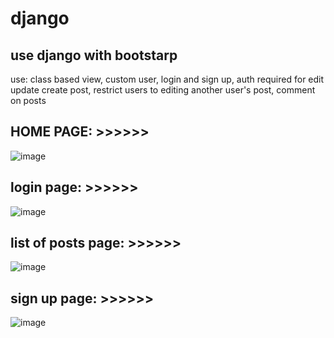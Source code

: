 # django
use django with bootstarp 
---------------------
use: class based view, custom user, login and sign up, auth required for edit update create post, restrict users to editing another user's post, comment on posts


HOME PAGE: >>>>>>
--------------
![image](https://user-images.githubusercontent.com/59789602/175886249-fe64d140-8c33-4422-afbb-d043c3c4b06d.png)

login page: >>>>>>
--------------
![image](https://user-images.githubusercontent.com/59789602/175887585-79f69522-1c77-4dc9-9990-b0d3f773b286.png)

list of posts page: >>>>>>
--------------
![image](https://user-images.githubusercontent.com/59789602/175887698-b1a305e1-e02f-4e12-8788-c7f9047fdb4b.png)

sign up page: >>>>>>
--------------
![image](https://user-images.githubusercontent.com/59789602/175887803-e080d680-bb24-4c06-993a-f0a6676009f4.png)
